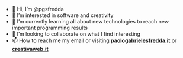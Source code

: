 - 👋 Hi, I’m @pgsfredda
- 👀 I’m interested in software and creativity
- 🌱 I’m currently learning all about new technologies to reach new important programming results
- 💞️ I’m looking to collaborate on what I find interesting
- 📫 How to reach me my email or visiting **[paologabrielesfredda.it](https://paologabrielesfredda.it "Personal and resume site of Paolo Gabriele Sfredda")** or **[creativaweb.it](https://creativaweb.it "The creative side of Paolo Gabriele Sfredda")**

<!---
pgsfredda/pgsfredda is a ✨ special ✨ repository because its `README.md` (this file) appears on your GitHub profile.
You can click the Preview link to take a look at your changes.
--->
